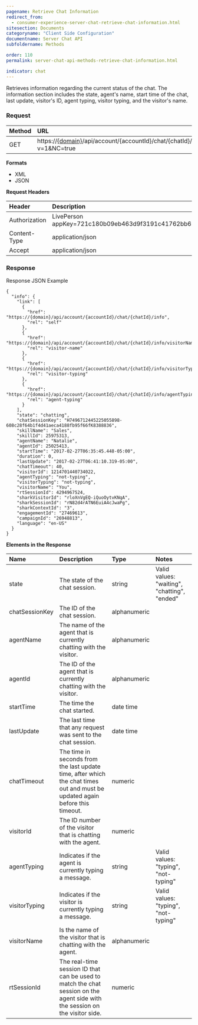 ```yaml
---
pagename: Retrieve Chat Information
redirect_from:
  - consumer-experience-server-chat-retrieve-chat-information.html
sitesection: Documents
categoryname: "Client Side Configuration"
documentname: Server Chat API
subfoldername: Methods

order: 110
permalink: server-chat-api-methods-retrieve-chat-information.html

indicator: chat
---
```


Retrieves information regarding the current status of the chat. The information section includes the state, agent's name, start time of the chat, last update, visitor's ID, agent typing, visitor typing, and the visitor's name.

### Request

| Method | URL |
| :--- | :--- |
| GET | https://[{domain}](/agent-domain-domain-api.html)/api/account/{accountId}/chat/{chatId}/info?v=1&NC=true |

**Formats**

- XML
- JSON

**Request Headers**

| Header | Description |
| :--- | :--- |
| Authorization | LivePerson appKey=721c180b09eb463d9f3191c41762bb68 |
| Content-Type | application/json |
| Accept | application/json |

### Response

Response JSON Example

    {
      "info": {
        "link": [
          {
            "href": "https://{domain}/api/account/{accountId}/chat/{chatId}/info",
            "rel": "self"
          },
          {
            "href": "https://{domain}/api/account/{accountId}/chat/{chatId}/info/visitorName",
            "rel": "visitor-name"
          },
          {
            "href": "https://{domain}/api/account/{accountId}/chat/{chatId}/info/visitorTyping",
            "rel": "visitor-typing"
          },
          {
            "href": "https://{domain}/api/account/{accountId}/chat/{chatId}/info/agentTyping",
            "rel": "agent-typing"
          }
        ],
        "state": "chatting",
        "chatSessionKey": "H7496712445225055898-608c28f64b1f4d41aeca4188fb95f66fK8388836",
        "skillName": "Sales",
        "skillId": 25975313,
        "agentName": "Natalie",
        "agentId": 25025413,
        "startTime": "2017-02-27T06:35:45.448-05:00",
        "duration": 0,
        "lastUpdate": "2017-02-27T06:41:10.319-05:00",
        "chatTimeout": 40,
        "visitorId": 1214701440734022,
        "agentTyping": "not-typing",
        "visitorTyping": "not-typing",
        "visitorName": "You",
        "rtSessionId": 4294967524,
        "sharkVisitorId": "rloXnVgEQ-iQuoOytvKNqA",
        "sharkSessionId": "rN82d4rATN6EuiA4cJwaPg",
        "sharkContextId": "3",
        "engagementId": "27469613",
        "campaignId": "26948813",
        "language": "en-US"
      }
    }

**Elements in the Response**

| Name | Description | Type | Notes |
| :--- | :--- | :--- | :--- |
| state | The state of the chat session. | string | Valid values: "waiting", "chatting", "ended" |
| chatSessionKey | The ID of the chat session. | alphanumeric | |
| agentName | The name of the agent that is currently chatting with the visitor. | alphanumeric | |
| agentId | The ID of the agent that is currently chatting with the visitor. |  alphanumeric | |
| startTime | The time the chat started.| date time | |
| lastUpdate | The last time that any request was sent to the chat session. | date time | |
| chatTimeout | The time in seconds from the last update time, after which the chat times out and must be updated again before this timeout. | numeric | |
| visitorId | The ID number of the visitor that is chatting with the agent. | numeric | |
| agentTyping | Indicates if the agent is currently typing a message. | string | Valid values: "typing", "not-typing" | 
| visitorTyping | Indicates if the visitor is currently typing a message. | string |  Valid values: "typing", "not-typing" |
| visitorName | Is the name of the visitor that is chatting with the agent. | alphanumeric | |
| rtSessionId | The real-time session ID that can be used to match the chat session on the agent side with the session on the visitor side. | numeric |
